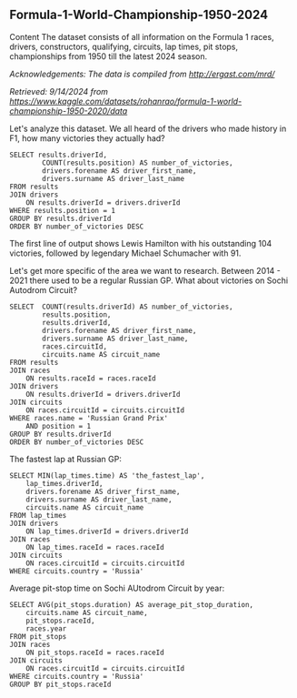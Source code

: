 ## Formula-1-World-Championship-1950-2024

Content
The dataset consists of all information on the Formula 1 races, drivers, constructors, qualifying, circuits, lap times, pit stops, championships from 1950 till the latest 2024 season.

_Acknowledgements: The data is compiled from http://ergast.com/mrd/_

_Retrieved: 9/14/2024 from https://www.kaggle.com/datasets/rohanrao/formula-1-world-championship-1950-2020/data_

Let's analyze this dataset. We all heard of the drivers who made history in F1, how many victories they actually had?

```
SELECT results.driverId,
		COUNT(results.position) AS number_of_victories,
		drivers.forename AS driver_first_name,
		drivers.surname AS driver_last_name
FROM results
JOIN drivers
	ON results.driverId = drivers.driverId
WHERE results.position = 1
GROUP BY results.driverId
ORDER BY number_of_victories DESC
```

The first line of output shows Lewis Hamilton with his outstanding 104 victories, followed by legendary Michael Schumacher with 91.

Let's get more specific of the area we want to research. Between 2014 - 2021 there used to be a regular Russian GP. What about victories on Sochi Autodrom Circuit?
```
SELECT  COUNT(results.driverId) AS number_of_victories,
		results.position,
		results.driverId,
		drivers.forename AS driver_first_name,
		drivers.surname AS driver_last_name,
		races.circuitId,
		circuits.name AS circuit_name
FROM results
JOIN races	
	ON results.raceId = races.raceId
JOIN drivers
	ON results.driverId = drivers.driverId
JOIN circuits
	ON races.circuitId = circuits.circuitId
WHERE races.name = 'Russian Grand Prix'
	AND position = 1
GROUP BY results.driverId
ORDER BY number_of_victories DESC
```

The fastest lap at Russian GP:
```
SELECT MIN(lap_times.time) AS 'the_fastest_lap',
	lap_times.driverId,
	drivers.forename AS driver_first_name,
	drivers.surname AS driver_last_name,
	circuits.name AS circuit_name
FROM lap_times
JOIN drivers
	ON lap_times.driverId = drivers.driverId
JOIN races
	ON lap_times.raceId = races.raceId
JOIN circuits
	ON races.circuitId = circuits.circuitId
WHERE circuits.country = 'Russia'
```

Average pit-stop time on Sochi AUtodrom Circuit by year:
```
SELECT AVG(pit_stops.duration) AS average_pit_stop_duration,
	circuits.name AS circuit_name,
	pit_stops.raceId,
	races.year
FROM pit_stops
JOIN races
	ON pit_stops.raceId = races.raceId
JOIN circuits
	ON races.circuitId = circuits.circuitId
WHERE circuits.country = 'Russia'
GROUP BY pit_stops.raceId
```



